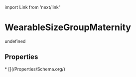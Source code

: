 import Link from 'next/link'
# WearableSizeGroupMaternity

undefined

## Properties

<Grid>
* [](/Properties/Schema.org/)

</Grid>

